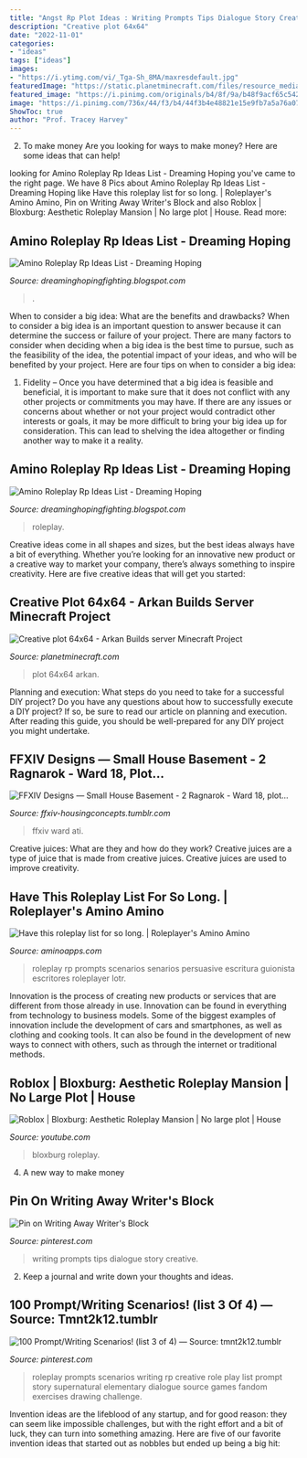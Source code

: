 ```yaml
---
title: "Angst Rp Plot Ideas : Writing Prompts Tips Dialogue Story Creative"
description: "Creative plot 64x64"
date: "2022-11-01"
categories:
- "ideas"
tags: ["ideas"]
images:
- "https://i.ytimg.com/vi/_Tga-Sh_8MA/maxresdefault.jpg"
featuredImage: "https://static.planetminecraft.com/files/resource_media/screenshot/1434/2014-08-22_2224058039183.jpg"
featured_image: "https://i.pinimg.com/originals/b4/8f/9a/b48f9acf65c54232255a392157f0d6f8.png"
image: "https://i.pinimg.com/736x/44/f3/b4/44f3b4e48821e15e9fb7a5a76a0799b4.jpg"
ShowToc: true
author: "Prof. Tracey Harvey"
---
```



2. To make money
Are you looking for ways to make money? Here are some ideas that can help!

	

		
looking for Amino Roleplay Rp Ideas List - Dreaming Hoping you've came to the right page. We have 8 Pics about Amino Roleplay Rp Ideas List - Dreaming Hoping like Have this roleplay list for so long. | Roleplayer&#039;s Amino Amino, Pin on Writing Away Writer&#039;s Block and also Roblox | Bloxburg: Aesthetic Roleplay Mansion | No large plot | House. Read more:
		
    
## Amino Roleplay Rp Ideas List - Dreaming Hoping

<img loading=lazy src="https://pm1.narvii.com/6863/af0da16c5b330ae0f22a5c145b68debb348daa1cr1-1024-1064v2_hq.jpg" onerror="this.onerror=null;this.src='https://tse1.mm.bing.net/th?id=OIP.C8MD43hhrvjUVoNfskTRXQHaHs&amp;pid=15.1';" alt="Amino Roleplay Rp Ideas List - Dreaming Hoping">

_Source: dreaminghopingfighting.blogspot.com_

>. 

	

When to consider a big idea: What are the benefits and drawbacks?
When to consider a big idea is an important question to answer because it can determine the success or failure of your project. There are many factors to consider when deciding when a big idea is the best time to pursue, such as the feasibility of the idea, the potential impact of your ideas, and who will be benefited by your project. Here are four tips on when to consider a big idea:
1. Fidelity – Once you have determined that a big idea is feasible and beneficial, it is important to make sure that it does not conflict with any other projects or commitments you may have. If there are any issues or concerns about whether or not your project would contradict other interests or goals, it may be more difficult to bring your big idea up for consideration. This can lead to shelving the idea altogether or finding another way to make it a reality.


    
## Amino Roleplay Rp Ideas List - Dreaming Hoping

<img loading=lazy src="http://pm1.narvii.com/6252/65ee28b7960ad62e28b3f59eb2082bbf848e7a1d_hq.jpg" onerror="this.onerror=null;this.src='https://tse3.mm.bing.net/th?id=OIP.4gMRrg8s0aTSqFyNAvuJiQHaLS&amp;pid=15.1';" alt="Amino Roleplay Rp Ideas List - Dreaming Hoping">

_Source: dreaminghopingfighting.blogspot.com_

>roleplay. 

	

Creative ideas come in all shapes and sizes, but the best ideas always have a bit of everything. Whether you’re looking for an innovative new product or a creative way to market your company, there’s always something to inspire creativity. Here are five creative ideas that will get you started: 

    
## Creative Plot 64x64 - Arkan Builds Server Minecraft Project

<img loading=lazy src="https://static.planetminecraft.com/files/resource_media/screenshot/1434/2014-08-22_2224058039183.jpg" onerror="this.onerror=null;this.src='https://tse2.mm.bing.net/th?id=OIP.8q77-uxOKuTuX7WexjLT2QHaD7&amp;pid=15.1';" alt="Creative plot 64x64 - Arkan Builds server Minecraft Project">

_Source: planetminecraft.com_

>plot 64x64 arkan. 

	

Planning and execution: What steps do you need to take for a successful DIY project?
Do you have any questions about how to successfully execute a DIY project? If so, be sure to read our article on planning and execution. After reading this guide, you should be well-prepared for any DIY project you might undertake.

    
## FFXIV Designs — Small House Basement - 2 Ragnarok - Ward 18, Plot...

<img loading=lazy src="https://64.media.tumblr.com/c5194f192fa2440a80f9cf356d37e346/tumblr_p51wq3xVvE1x7m2zuo4_1280.jpg" onerror="this.onerror=null;this.src='https://tse4.mm.bing.net/th?id=OIP.yyTwkIJIlouAi_F2I-1GmQHaEK&amp;pid=15.1';" alt="FFXIV Designs — Small House Basement - 2 Ragnarok - Ward 18, plot...">

_Source: ffxiv-housingconcepts.tumblr.com_

>ffxiv ward ati. 

	

Creative juices: What are they and how do they work?
Creative juices are a type of juice that is made from creative juices. Creative juices are used to improve creativity.

    
## Have This Roleplay List For So Long. | Roleplayer&#039;s Amino Amino

<img loading=lazy src="https://pm1.narvii.com/6193/1d40e2a7101b403cf2c6bacca514ed2bfacde6e9_hq.jpg" onerror="this.onerror=null;this.src='https://tse1.mm.bing.net/th?id=OIP.o6xEcZcE3_B5_Tznx4_TnAAAAA&amp;pid=15.1';" alt="Have this roleplay list for so long. | Roleplayer&#039;s Amino Amino">

_Source: aminoapps.com_

>roleplay rp prompts scenarios senarios persuasive escritura guionista escritores roleplayer lotr. 

	

Innovation is the process of creating new products or services that are different from those already in use. Innovation can be found in everything from technology to business models. Some of the biggest examples of innovation include the development of cars and smartphones, as well as clothing and cooking tools. It can also be found in the development of new ways to connect with others, such as through the internet or traditional methods.

    
## Roblox | Bloxburg: Aesthetic Roleplay Mansion | No Large Plot | House

<img loading=lazy src="https://i.ytimg.com/vi/_Tga-Sh_8MA/maxresdefault.jpg" onerror="this.onerror=null;this.src='https://tse2.mm.bing.net/th?id=OIP.JnaHUAAxPGfVfjUnwV4qEwHaEK&amp;pid=15.1';" alt="Roblox | Bloxburg: Aesthetic Roleplay Mansion | No large plot | House">

_Source: youtube.com_

>bloxburg roleplay. 

	

4. A new way to make money 

    
## Pin On Writing Away Writer&#039;s Block

<img loading=lazy src="https://i.pinimg.com/736x/44/f3/b4/44f3b4e48821e15e9fb7a5a76a0799b4.jpg" onerror="this.onerror=null;this.src='https://tse1.mm.bing.net/th?id=OIP.4x5VnCnKceLY_8KGZh43DAHaNK&amp;pid=15.1';" alt="Pin on Writing Away Writer&#039;s Block">

_Source: pinterest.com_

>writing prompts tips dialogue story creative. 

	

2. Keep a journal and write down your thoughts and ideas.

    
## 100 Prompt/Writing Scenarios! (list 3 Of 4) — Source: Tmnt2k12.tumblr

<img loading=lazy src="https://i.pinimg.com/originals/b4/8f/9a/b48f9acf65c54232255a392157f0d6f8.png" onerror="this.onerror=null;this.src='https://tse2.mm.bing.net/th?id=OIP.o8wgNB1DxfsyBNpbMXouTwAAAA&amp;pid=15.1';" alt="100 Prompt/Writing Scenarios! (list 3 of 4) — Source: tmnt2k12.tumblr">

_Source: pinterest.com_

>roleplay prompts scenarios writing rp creative role play list prompt story supernatural elementary dialogue source games fandom exercises drawing challenge. 

	

Invention ideas are the lifeblood of any startup, and for good reason: they can seem like impossible challenges, but with the right effort and a bit of luck, they can turn into something amazing. Here are five of our favorite invention ideas that started out as nobbles but ended up being a big hit:

